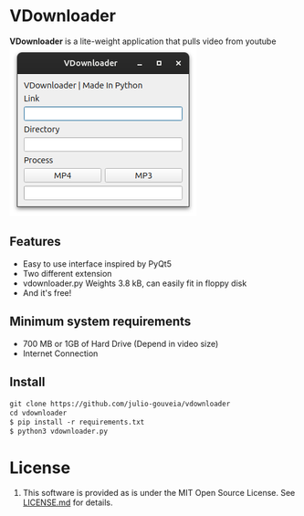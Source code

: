 #  VDownloader

**VDownloader** is a lite-weight application that pulls video from youtube
![A preview of VDownloader, tested in linux. In app there's link input, directory input, two extension button to finish and a progress bar.](/preview/preview_linux.png)

## Features

+ Easy to use interface inspired by PyQt5
+ Two different extension
+ vdownloader.py Weights 3.8 kB, can easily fit in floppy disk
+ And it's free!

## Minimum system requirements

+ 700 MB or 1GB of Hard Drive (Depend in video size)
+ Internet Connection

## Install
```
git clone https://github.com/julio-gouveia/vdownloader
cd vdownloader
$ pip install -r requirements.txt
$ python3 vdownloader.py
```

# License

1. This software is provided as is under the MIT Open Source License. See [LICENSE.md](/LICENSE.md) for details.
